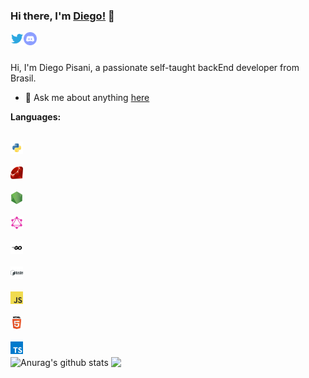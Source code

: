 ### Hi there, I'm [Diego!](https://ko-fi.com/diegopisani) 👋

<a href="https://twitter.com/diegopisani_" target="_blank">
  <img align="left" alt="Diego Pisani | Twitter" width="21px" src="https://raw.githubusercontent.com/Luidiblu/luidiblu/master/assets/twitter.svg" />
</a>
<a href="https://discord.gg/tHvRRF7" target="_blank">
  <img align="left" alt="Diego's Discord" width="21px" src="https://raw.githubusercontent.com/luidiblu/Luidiblu/master/assets/discord-round.svg" />
</a>

<br />
<br />

Hi, I'm Diego Pisani, a passionate self-taught backEnd developer from Brasil.

- 💬 Ask me about anything [here](https://github.com/luidiblu/luidiblu/issues)

**Languages:**  

<code>
<img height="20" src="https://raw.githubusercontent.com/github/explore/80688e429a7d4ef2fca1e82350fe8e3517d3494d/topics/python/python.png">
</code>
<code>
<img height="20" src="https://raw.githubusercontent.com/github/explore/80688e429a7d4ef2fca1e82350fe8e3517d3494d/topics/ruby/ruby.png">
</code>
<code>
<img height="20" src="https://raw.githubusercontent.com/github/explore/80688e429a7d4ef2fca1e82350fe8e3517d3494d/topics/nodejs/nodejs.png">
</code>
<code>
<img height="20" src="https://raw.githubusercontent.com/github/explore/5c058a388828bb5fde0bcafd4bc867b5bb3f26f3/topics/graphql/graphql.png">
</code>
<code>
<img height="20" src="https://raw.githubusercontent.com/github/explore/80688e429a7d4ef2fca1e82350fe8e3517d3494d/topics/go/go.png">
</code>
<code>    
<img height="20" src="https://raw.githubusercontent.com/github/explore/80688e429a7d4ef2fca1e82350fe8e3517d3494d/topics/bash/bash.png">
</code>    
<code>    
<img height="20" src="https://raw.githubusercontent.com/github/explore/80688e429a7d4ef2fca1e82350fe8e3517d3494d/topics/javascript/javascript.png">
</code>    
<code>    
<img height="20" src="https://raw.githubusercontent.com/github/explore/80688e429a7d4ef2fca1e82350fe8e3517d3494d/topics/html/html.png">
</code>
<code>    
<img height="20" src="https://raw.githubusercontent.com/github/explore/80688e429a7d4ef2fca1e82350fe8e3517d3494d/topics/typescript/typescript.png">
</code>

<img align="center" src="https://github-readme-stats.anuraghazra1.vercel.app/api?username=luidiblu&show_icons=true&include_all_commits=true&theme=radical" alt="Anurag's github stats" />

<img align="center" src="https://github-readme-stats.anuraghazra1.vercel.app/api/top-langs/?username=luidiblu&layout=compact&theme=radical" />

